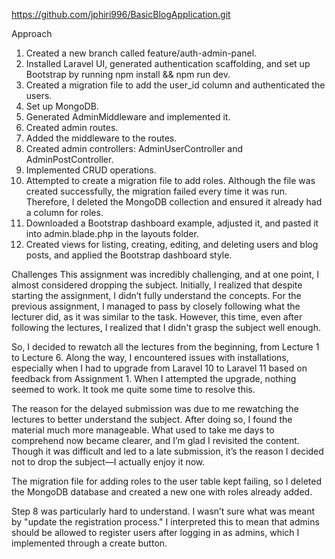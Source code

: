 https://github.com/jphiri996/BasicBlogApplication.git

Approach

1. Created a new branch called feature/auth-admin-panel.
2. Installed Laravel UI, generated authentication scaffolding, and set up Bootstrap by running npm      install && npm run dev.
3. Created a migration file to add the user_id column and authenticated the users.
4. Set up MongoDB.
5. Generated AdminMiddleware and implemented it.
6. Created admin routes.
7. Added the middleware to the routes.
8. Created admin controllers: AdminUserController and AdminPostController.
9. Implemented CRUD operations.
10. Attempted to create a migration file to add roles. Although the file was created successfully, the migration failed every time it was run. Therefore, I deleted the MongoDB collection and ensured it already had a column for roles.
11. Downloaded a Bootstrap dashboard example, adjusted it, and pasted it into admin.blade.php in the layouts folder.
12. Created views for listing, creating, editing, and deleting users and blog posts, and applied the Bootstrap dashboard style.

Challenges
This assignment was incredibly challenging, and at one point, I almost considered dropping the subject. Initially, I realized that despite starting the assignment, I didn’t fully understand the concepts. For the previous assignment, I managed to pass by closely following what the lecturer did, as it was similar to the task. However, this time, even after following the lectures, I realized that I didn't grasp the subject well enough.

So, I decided to rewatch all the lectures from the beginning, from Lecture 1 to Lecture 6. Along the way, I encountered issues with installations, especially when I had to upgrade from Laravel 10 to Laravel 11 based on feedback from Assignment 1. When I attempted the upgrade, nothing seemed to work. It took me quite some time to resolve this.

The reason for the delayed submission was due to me rewatching the lectures to better understand the subject. After doing so, I found the material much more manageable. What used to take me days to comprehend now became clearer, and I’m glad I revisited the content. Though it was difficult and led to a late submission, it’s the reason I decided not to drop the subject—I actually enjoy it now.

The migration file for adding roles to the user table kept failing, so I deleted the MongoDB database and created a new one with roles already added.

Step 8 was particularly hard to understand. I wasn’t sure what was meant by "update the registration process." I interpreted this to mean that admins should be allowed to register users after logging in as admins, which I implemented through a create button.

